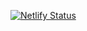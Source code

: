 [![Netlify Status](https://api.netlify.com/api/v1/badges/a284f98d-02b6-4903-ab1b-f23a8ce8b911/deploy-status)](https://app.netlify.com/sites/sendokame/deploys)
